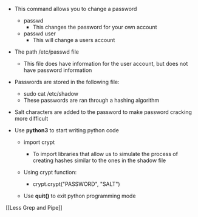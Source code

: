 - This command allows you to change a password
	- passwd 
		- This changes the password for your own account
	- passwd user
		- This will change a users account 

- The path /etc/passwd file 
	- This file does have information for the user account, but does not have password information

- Passwords are stored in the following file:
	- sudo cat /etc/shadow
	- These passwords are ran through a hashing algorithm

- Salt characters are added to the password to make password cracking more difficult 

- Use **python3** to start writing python code
	- import crypt
		- To import libraries that allow us to simulate the process of creating hashes similar to the ones in the shadow file 
	- Using crypt function:
		- crypt.crypt("PASSWORD", "SALT")

	- Use **quit()** to exit python programming mode

[[Less Grep and Pipe]]